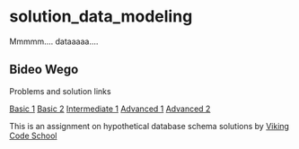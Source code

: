 
# solution_data_modeling
Mmmmm.... dataaaaa....

## Bideo Wego

Problems and solution links

[Basic 1](https://github.com/BideoWego/assignment_data_modeling/blob/master/basic_1.md)
[Basic 2](https://github.com/BideoWego/assignment_data_modeling/blob/master/basic_2.md)
[Intermediate 1](https://github.com/BideoWego/assignment_data_modeling/blob/master/intermediate_1.md)
[Advanced 1](https://github.com/BideoWego/assignment_data_modeling/blob/master/advanced_1.md)
[Advanced 2](https://github.com/BideoWego/assignment_data_modeling/blob/master/advanced_2.md)

This is an assignment on hypothetical database schema solutions by [Viking Code School](http://vikingcodeschool.com)

